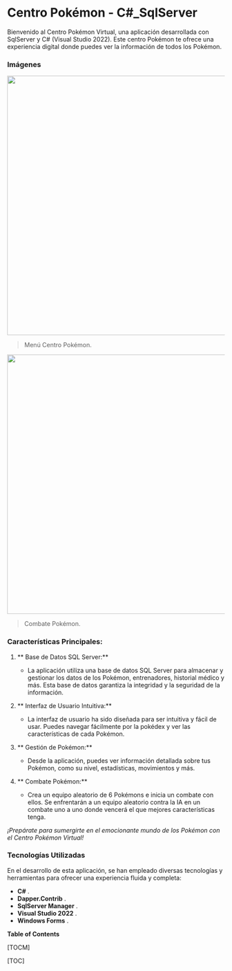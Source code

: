 # Centro Pokémon - C#_SqlServer

Bienvenido al Centro Pokémon Virtual, una aplicación desarrollada con SqlServer y C# (Visual Studio 2022). Este centro Pokémon te ofrece una experiencia digital donde puedes ver la información de todos los Pokémon.

### Imágenes

<img src="https://github.com/drg471/CentroPokemon_-_CSharp_SqlServer/assets/113433396/c57dc414-41b5-4395-88ad-2ba90d132a35" width="600">

> Menú Centro Pokémon.

<img src="https://github.com/drg471/CentroPokemon_-_CSharp_SqlServer/assets/113433396/1741e3a9-225c-4d68-864b-87755aeafb68" width="600">

> Combate Pokémon.


### Características Principales:

1. ** Base de Datos SQL Server:**

	- La aplicación utiliza una base de datos SQL Server para almacenar y gestionar los datos de los Pokémon, entrenadores, historial médico y más. Esta base de datos garantiza la integridad y la seguridad de la información.

2. ** Interfaz de Usuario Intuitiva:**

	- La interfaz de usuario ha sido diseñada para ser intuitiva y fácil de usar. Puedes navegar fácilmente por la pokédex y ver las características de cada Pokémon.

3. ** Gestión de Pokémon:**

	- Desde la aplicación, puedes ver información detallada sobre tus Pokémon, como su nivel, estadísticas, movimientos y más. 

4. ** Combate Pokémon:**

	- Crea un equipo aleatorio de 6 Pokémons e inicia un combate con ellos. Se enfrentarán a un equipo aleatorio contra la IA en un combate uno a uno donde vencerá el que mejores características tenga.


*¡Prepárate para sumergirte en el emocionante mundo de los Pokémon con el Centro Pokémon Virtual!*


### Tecnologías Utilizadas

En el desarrollo de esta aplicación, se han empleado diversas tecnologías y herramientas para ofrecer una experiencia fluida y completa:

- **C#** .
- **Dapper.Contrib** .
- **SqlServer Manager** .
- **Visual Studio 2022** .
- **Windows Forms** .

                

**Table of Contents**

[TOCM]

[TOC]
